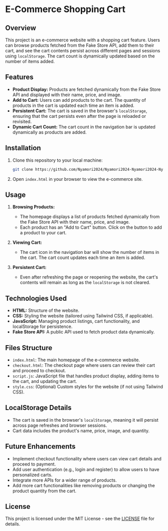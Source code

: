 # E-Commerce Shopping Cart

## Overview
This project is an e-commerce website with a shopping cart feature. Users can browse products fetched from the Fake Store API, add them to their cart, and see the cart contents persist across different pages and sessions using `localStorage`. The cart count is dynamically updated based on the number of items added.

## Features
- **Product Display:** Products are fetched dynamically from the Fake Store API and displayed with their name, price, and image.
- **Add to Cart:** Users can add products to the cart. The quantity of products in the cart is updated each time an item is added.
- **Persistent Cart:** The cart is saved in the browser's `localStorage`, ensuring that the cart persists even after the page is reloaded or revisited.
- **Dynamic Cart Count:** The cart count in the navigation bar is updated dynamically as products are added.

## Installation

1. Clone this repository to your local machine:
    ```bash
    git clone https://github.com/Nyamori2024/Nyamori2024-Nyamori2024-Nyamori2024-Brainwave_Matrix_Intern_E-commerce_Website.git
    ```

2. Open `index.html` in your browser to view the e-commerce site.

## Usage

1. **Browsing Products:**
   - The homepage displays a list of products fetched dynamically from the Fake Store API with their name, price, and image.
   - Each product has an "Add to Cart" button. Click on the button to add a product to your cart.

2. **Viewing Cart:**
   - The cart icon in the navigation bar will show the number of items in the cart. The cart count updates each time an item is added.
   
3. **Persistent Cart:**
   - Even after refreshing the page or reopening the website, the cart's contents will remain as long as the `localStorage` is not cleared.

## Technologies Used
- **HTML:** Structure of the website.
- **CSS:** Styling the website (tailored using Tailwind CSS, if applicable).
- **JavaScript:** Managing product listings, cart functionality, and localStorage for persistence.
- **Fake Store API:** A public API used to fetch product data dynamically.

## Files Structure
- `index.html`: The main homepage of the e-commerce website.
- `checkout.html`: The checkout page where users can review their cart and proceed to checkout.
- `script.js`: JavaScript file that handles product display, adding items to the cart, and updating the cart.
- `style.css`: (Optional) Custom styles for the website (if not using Tailwind CSS).

## LocalStorage Details
- The cart is saved in the browser's `localStorage`, meaning it will persist across page refreshes and browser sessions.
- Cart data includes the product's name, price, image, and quantity.

## Future Enhancements
- Implement checkout functionality where users can view cart details and proceed to payment.
- Add user authentication (e.g., login and register) to allow users to have personalized carts.
- Integrate more APIs for a wider range of products.
- Add more cart functionalities like removing products or changing the product quantity from the cart.

## License
This project is licensed under the MIT License - see the [LICENSE](LICENSE) file for details.
